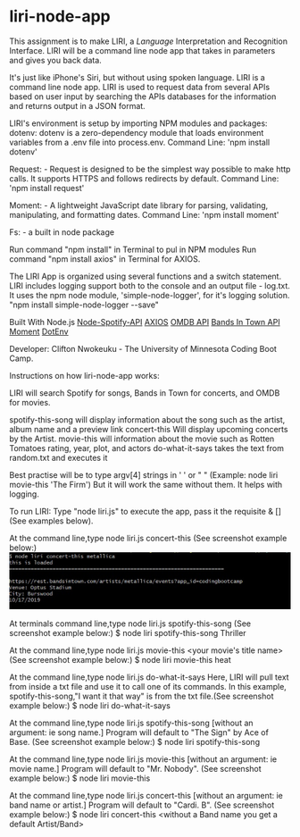 # liri-node-app
This assignment is to make LIRI, a _Language_ Interpretation and Recognition Interface. LIRI will be a command line node app that takes in parameters and gives you back data.

It's just like iPhone's Siri, but without using spoken language. LIRI is a command line node app.
LIRI is used to request data from several APIs based on user input by searching the APIs databases for the information and returns output
in a JSON format.

LIRI's environment is setup by importing NPM modules and packages:
dotenv: dotenv is a zero-dependency module that loads environment variables from a .env file into process.env. 
Command Line: 'npm install dotenv'

Request: - Request is designed to be the simplest way possible to make http calls. It supports HTTPS and follows redirects by default.
Command Line: 'npm install request'

Moment: - A lightweight JavaScript date library for parsing, validating, manipulating, and formatting dates.
Command Line: 'npm install moment'

Fs: - a built in node package

Run command "npm install" in Terminal to pul in NPM modules
Run command "npm install axios" in Terminal for AXIOS.

The LIRI App is organized using several functions and a switch statement. LIRI includes logging support both to the console and an output file - log.txt.
It uses the npm node module, 'simple-node-logger', for it's logging solution.
"npm install simple-node-logger --save"

Built With
Node.js
[Node-Spotify-API](https://www.npmjs.com/package/node-spotify-api)
[AXIOS](https://www.npmjs.com/package/axios)
[OMDB API](http://www.omdbapi.com) 
[Bands In Town API](http://www.artists.bandsintown.com/bandsintown-api)
[Moment](https://www.npmjs.com/package/moment)
[DotEnv](https://www.npmjs.com/package/dotenv)

Developer: Clifton Nwokeuku - The University of Minnesota Coding Boot Camp.

Instructions on how liri-node-app works:

LIRI will search Spotify for songs, Bands in Town for concerts, and OMDB for movies.

spotify-this-song <song title> will display information about the song such as the artist, album name and a preview link
concert-this <Artist name> Will display upcoming concerts by the Artist.
movie-this <movie title> will information about the movie such as Rotten Tomatoes rating, year, plot, and actors
do-what-it-says takes the text from random.txt and executes it

Best practise will be to type argv[4] strings in ' ' or " " (Example: node liri movie-this 'The Firm')
But it will work the same without them. It helps with logging.

To run LIRI: Type "node liri.js" to execute the app, pass it the requisite <command> & [<args>] (See examples below).

At the command line,type node liri.js concert-this <your bands or artist name> (See screenshot example below:)
![Alt text](./slides/concert-this.jpg?raw=true "$ node liri concert-this metallica")

At terminals command line,type node liri.js spotify-this-song <your song name> (See screenshot example below:)
$ node liri spotify-this-song Thriller

At the command line,type node liri.js movie-this <your movie's title name> (See screenshot example below:)
$ node liri movie-this heat

At the command line,type node liri.js do-what-it-says  Here, LIRI will pull text from inside a txt file and use it to call one of its commands. 
In this example, spotify-this-song,"I want it that way" is from the txt file.(See screenshot example below:)
$ node liri do-what-it-says

At the command line,type node liri.js spotify-this-song [without an argument: ie song name.] 
Program will default to "The Sign" by Ace of Base. (See screenshot example below:)
$ node liri spotify-this-song <without a song name you get a default song>

At the command line,type node liri.js movie-this [without an argument: ie movie name.]
Program will default to "Mr. Nobody". (See screenshot example below:)
$ node liri movie-this <without a movie name you get a default song>

At the command line,type node liri.js concert-this [without an argument: ie band name or artist.] 
Program will default to "Cardi. B". (See screenshot example below:)
$ node liri concert-this <without a Band name you get a default Artist/Band>



